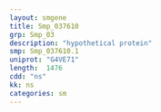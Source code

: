 ```yaml
---
layout: smgene
title: Smp_037610
grp: Smp_03
description: "hypothetical protein"
smp: Smp_037610.1
uniprot: "G4VE71"
length:  1476
cdd: "ns"
kk: ns
categories: sm
---
```


